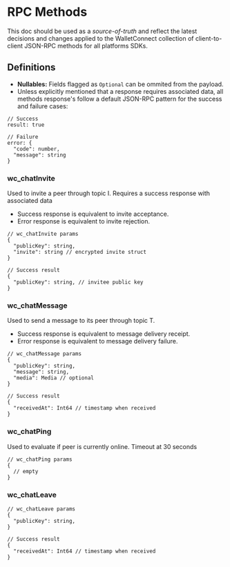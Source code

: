 # RPC Methods

This doc should be used as a _source-of-truth_ and reflect the latest decisions and changes applied to the WalletConnect collection of client-to-client JSON-RPC methods for all platforms SDKs.

## Definitions

- **Nullables:** Fields flagged as `Optional` can be ommited from the payload.
- Unless explicitly mentioned that a response requires associated data, all methods response's follow a default JSON-RPC pattern for the success and failure cases:

```jsonc
// Success
result: true

// Failure
error: {
  "code": number,
  "message": string
}
```

### wc_chatInvite

Used to invite a peer through topic I. Requires a success response with associated data

- Success response is equivalent to invite acceptance.
- Error response is equivalent to invite rejection.

```jsonc
// wc_chatInvite params
{
  "publicKey": string,
  "invite": string // encrypted invite struct
}
```

```jsonc
// Success result
{
  "publicKey": string, // invitee public key
}
```

### wc_chatMessage

Used to send a message to its peer through topic T.

- Success response is equivalent to message delivery receipt.
- Error response is equivalent to message delivery failure.

```jsonc
// wc_chatMessage params
{
  "publicKey": string,
  "message": string,
  "media": Media // optional
}
```

```jsonc
// Success result
{
  "receivedAt": Int64 // timestamp when received
}
```

### wc_chatPing

Used to evaluate if peer is currently online. Timeout at 30 seconds

```jsonc
// wc_chatPing params
{
  // empty
}
```

### wc_chatLeave

```jsonc
// wc_chatLeave params
{
  "publicKey": string,
}
```

```jsonc
// Success result
{
  "receivedAt": Int64 // timestamp when received
}
```
